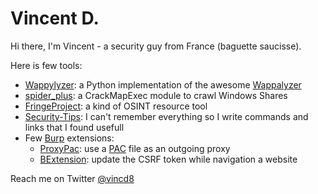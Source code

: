 # Vincent D.

Hi there, I'm Vincent - a security guy from France (baguette saucisse).

Here is few tools:

- [Wappylyzer](https://github.com/vincd/wappylyzer): a Python implementation of the awesome [Wappalyzer](https://www.wappalyzer.com/)
- [spider_plus](https://github.com/byt3bl33d3r/CrackMapExec/blob/master/cme/modules/spider_plus.py): a CrackMapExec module to crawl Windows Shares
- [FringeProject](https://fringeproject.com): a kind of OSINT resource tool
- [Security-Tips](https://security-tips.vincd.com): I can't remember everything so I write commands and links that I found usefull
- Few [Burp](https://portswigger.net/burp) extensions:
  - [ProxyPac](https://github.com/vincd/burpproxypacextension): use a [PAC](https://en.wikipedia.org/wiki/Proxy_auto-config) file as an outgoing proxy
  - [BExtension](https://github.com/vincd/BExtension): update the CSRF token while navigation a website

Reach me on Twitter [@vincd8](https://twitter.com/vincd8)
